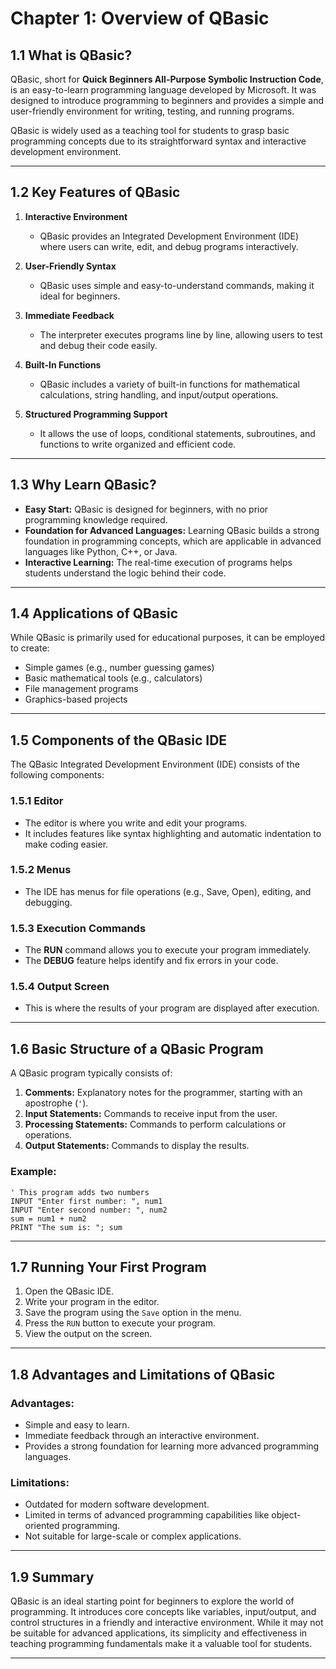# Chapter 1: Overview of QBasic

## **1.1 What is QBasic?**
QBasic, short for **Quick Beginners All-Purpose Symbolic Instruction Code**, is an easy-to-learn programming language developed by Microsoft. It was designed to introduce programming to beginners and provides a simple and user-friendly environment for writing, testing, and running programs.

QBasic is widely used as a teaching tool for students to grasp basic programming concepts due to its straightforward syntax and interactive development environment.

---

## **1.2 Key Features of QBasic**
1. **Interactive Environment**  
   - QBasic provides an Integrated Development Environment (IDE) where users can write, edit, and debug programs interactively.
   
2. **User-Friendly Syntax**  
   - QBasic uses simple and easy-to-understand commands, making it ideal for beginners.

3. **Immediate Feedback**  
   - The interpreter executes programs line by line, allowing users to test and debug their code easily.

4. **Built-In Functions**  
   - QBasic includes a variety of built-in functions for mathematical calculations, string handling, and input/output operations.

5. **Structured Programming Support**  
   - It allows the use of loops, conditional statements, subroutines, and functions to write organized and efficient code.

---

## **1.3 Why Learn QBasic?**
- **Easy Start:** QBasic is designed for beginners, with no prior programming knowledge required.
- **Foundation for Advanced Languages:** Learning QBasic builds a strong foundation in programming concepts, which are applicable in advanced languages like Python, C++, or Java.
- **Interactive Learning:** The real-time execution of programs helps students understand the logic behind their code.

---

## **1.4 Applications of QBasic**
While QBasic is primarily used for educational purposes, it can be employed to create:
- Simple games (e.g., number guessing games)
- Basic mathematical tools (e.g., calculators)
- File management programs
- Graphics-based projects

---

## **1.5 Components of the QBasic IDE**
The QBasic Integrated Development Environment (IDE) consists of the following components:

### 1.5.1 **Editor**
- The editor is where you write and edit your programs.  
- It includes features like syntax highlighting and automatic indentation to make coding easier.

### 1.5.2 **Menus**
- The IDE has menus for file operations (e.g., Save, Open), editing, and debugging.

### 1.5.3 **Execution Commands**
- The **RUN** command allows you to execute your program immediately.  
- The **DEBUG** feature helps identify and fix errors in your code.

### 1.5.4 **Output Screen**
- This is where the results of your program are displayed after execution.

---

## **1.6 Basic Structure of a QBasic Program**
A QBasic program typically consists of:
1. **Comments:** Explanatory notes for the programmer, starting with an apostrophe (`'`).
2. **Input Statements:** Commands to receive input from the user.
3. **Processing Statements:** Commands to perform calculations or operations.
4. **Output Statements:** Commands to display the results.

### Example:
```basic
' This program adds two numbers
INPUT "Enter first number: ", num1
INPUT "Enter second number: ", num2
sum = num1 + num2
PRINT "The sum is: "; sum
```

---

## **1.7 Running Your First Program**
1. Open the QBasic IDE.
2. Write your program in the editor.
3. Save the program using the `Save` option in the menu.
4. Press the `RUN` button to execute your program.
5. View the output on the screen.

---

## **1.8 Advantages and Limitations of QBasic**

### **Advantages:**
- Simple and easy to learn.
- Immediate feedback through an interactive environment.
- Provides a strong foundation for learning more advanced programming languages.

### **Limitations:**
- Outdated for modern software development.
- Limited in terms of advanced programming capabilities like object-oriented programming.
- Not suitable for large-scale or complex applications.

---

## **1.9 Summary**
QBasic is an ideal starting point for beginners to explore the world of programming. It introduces core concepts like variables, input/output, and control structures in a friendly and interactive environment. While it may not be suitable for advanced applications, its simplicity and effectiveness in teaching programming fundamentals make it a valuable tool for students. 

---
